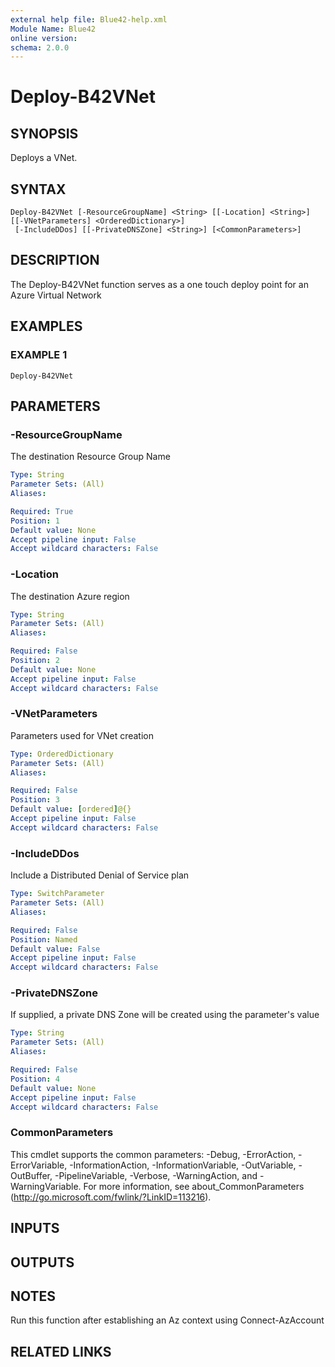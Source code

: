 ```yaml
---
external help file: Blue42-help.xml
Module Name: Blue42
online version:
schema: 2.0.0
---
```


# Deploy-B42VNet

## SYNOPSIS
Deploys a VNet.

## SYNTAX

```
Deploy-B42VNet [-ResourceGroupName] <String> [[-Location] <String>] [[-VNetParameters] <OrderedDictionary>]
 [-IncludeDDos] [[-PrivateDNSZone] <String>] [<CommonParameters>]
```

## DESCRIPTION
The Deploy-B42VNet function serves as a one touch deploy point for an Azure Virtual Network

## EXAMPLES

### EXAMPLE 1
```
Deploy-B42VNet
```

## PARAMETERS

### -ResourceGroupName
The destination Resource Group Name

```yaml
Type: String
Parameter Sets: (All)
Aliases:

Required: True
Position: 1
Default value: None
Accept pipeline input: False
Accept wildcard characters: False
```

### -Location
The destination Azure region

```yaml
Type: String
Parameter Sets: (All)
Aliases:

Required: False
Position: 2
Default value: None
Accept pipeline input: False
Accept wildcard characters: False
```

### -VNetParameters
Parameters used for VNet creation

```yaml
Type: OrderedDictionary
Parameter Sets: (All)
Aliases:

Required: False
Position: 3
Default value: [ordered]@{}
Accept pipeline input: False
Accept wildcard characters: False
```

### -IncludeDDos
Include a Distributed Denial of Service plan

```yaml
Type: SwitchParameter
Parameter Sets: (All)
Aliases:

Required: False
Position: Named
Default value: False
Accept pipeline input: False
Accept wildcard characters: False
```

### -PrivateDNSZone
If supplied, a private DNS Zone will be created using the parameter's value

```yaml
Type: String
Parameter Sets: (All)
Aliases:

Required: False
Position: 4
Default value: None
Accept pipeline input: False
Accept wildcard characters: False
```

### CommonParameters
This cmdlet supports the common parameters: -Debug, -ErrorAction, -ErrorVariable, -InformationAction, -InformationVariable, -OutVariable, -OutBuffer, -PipelineVariable, -Verbose, -WarningAction, and -WarningVariable.
For more information, see about_CommonParameters (http://go.microsoft.com/fwlink/?LinkID=113216).

## INPUTS

## OUTPUTS

## NOTES
Run this function after establishing an Az context using Connect-AzAccount

## RELATED LINKS
